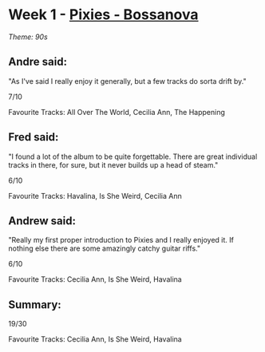 # Week 1 - [Pixies - Bossanova](http://www.allmusic.com/album/bossanova-mw0000690015)
*Theme: 90s*

## Andre said:

"As I've said I really enjoy it generally, but a few tracks do sorta drift by."

7/10

Favourite Tracks: All Over The World, Cecilia Ann, The Happening

## Fred said:

"I found a lot of the album to be quite forgettable. There are great individual tracks in there, for sure, but it never builds up a head of steam."

6/10

Favourite Tracks: Havalina, Is She Weird, Cecilia Ann

## Andrew said:

"Really my first proper introduction to Pixies and I really enjoyed it. If nothing else there are some amazingly catchy guitar riffs."

6/10

Favourite Tracks: Cecilia Ann, Is She Weird, Havalina

## Summary:

19/30

Favourite Tracks: Cecilia Ann, Is She Weird, Havalina
